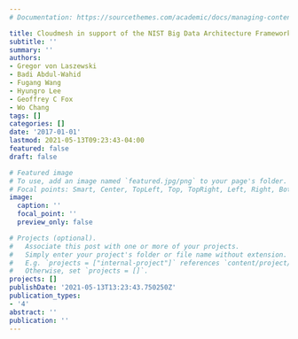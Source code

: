 ```yaml
---
# Documentation: https://sourcethemes.com/academic/docs/managing-content/

title: Cloudmesh in support of the NIST Big Data Architecture Framework
subtitle: ''
summary: ''
authors:
- Gregor von Laszewski
- Badi Abdul-Wahid
- Fugang Wang
- Hyungro Lee
- Geoffrey C Fox
- Wo Chang
tags: []
categories: []
date: '2017-01-01'
lastmod: 2021-05-13T09:23:43-04:00
featured: false
draft: false

# Featured image
# To use, add an image named `featured.jpg/png` to your page's folder.
# Focal points: Smart, Center, TopLeft, Top, TopRight, Left, Right, BottomLeft, Bottom, BottomRight.
image:
  caption: ''
  focal_point: ''
  preview_only: false

# Projects (optional).
#   Associate this post with one or more of your projects.
#   Simply enter your project's folder or file name without extension.
#   E.g. `projects = ["internal-project"]` references `content/project/deep-learning/index.md`.
#   Otherwise, set `projects = []`.
projects: []
publishDate: '2021-05-13T13:23:43.750250Z'
publication_types:
- '4'
abstract: ''
publication: ''
---
```

